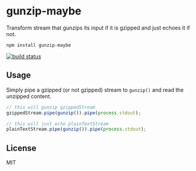 # gunzip-maybe

Transform stream that gunzips its input if it is gzipped and just echoes it if not.

	npm install gunzip-maybe

[![build status](http://img.shields.io/travis/mafintosh/gunzip-maybe.svg?style=flat)](http://travis-ci.org/mafintosh/gunzip-maybe)

## Usage

Simply pipe a gzipped (or not gzipped) stream to `gunzip()` and read the unzipped content.

``` js
// this will gunzip gzippedStream
gzippedStream.pipe(gunzip()).pipe(process.stdout);

// this will just echo plainTextStream
plainTextStream.pipe(gunzip()).pipe(process.stdout);
```

## License

MIT
